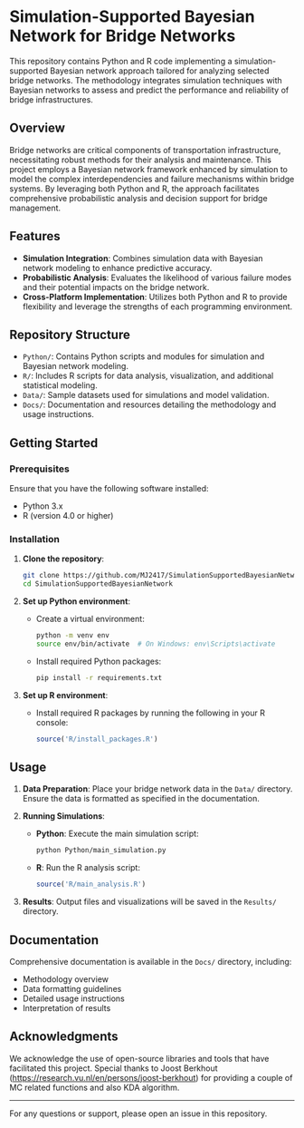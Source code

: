 # Simulation-Supported Bayesian Network for Bridge Networks

This repository contains Python and R code implementing a simulation-supported Bayesian network approach tailored for analyzing selected bridge networks. The methodology integrates simulation techniques with Bayesian networks to assess and predict the performance and reliability of bridge infrastructures.

## Overview

Bridge networks are critical components of transportation infrastructure, necessitating robust methods for their analysis and maintenance. This project employs a Bayesian network framework enhanced by simulation to model the complex interdependencies and failure mechanisms within bridge systems. By leveraging both Python and R, the approach facilitates comprehensive probabilistic analysis and decision support for bridge management.

## Features

- **Simulation Integration**: Combines simulation data with Bayesian network modeling to enhance predictive accuracy.
- **Probabilistic Analysis**: Evaluates the likelihood of various failure modes and their potential impacts on the bridge network.
- **Cross-Platform Implementation**: Utilizes both Python and R to provide flexibility and leverage the strengths of each programming environment.

## Repository Structure

- `Python/`: Contains Python scripts and modules for simulation and Bayesian network modeling.
- `R/`: Includes R scripts for data analysis, visualization, and additional statistical modeling.
- `Data/`: Sample datasets used for simulations and model validation.
- `Docs/`: Documentation and resources detailing the methodology and usage instructions.

## Getting Started

### Prerequisites

Ensure that you have the following software installed:

- Python 3.x
- R (version 4.0 or higher)

### Installation

1. **Clone the repository**:

   ```bash
   git clone https://github.com/MJ2417/SimulationSupportedBayesianNetwork.git
   cd SimulationSupportedBayesianNetwork
   ```

2. **Set up Python environment**:

   - Create a virtual environment:

     ```bash
     python -m venv env
     source env/bin/activate  # On Windows: env\Scripts\activate
     ```

   - Install required Python packages:

     ```bash
     pip install -r requirements.txt
     ```

3. **Set up R environment**:

   - Install required R packages by running the following in your R console:

     ```R
     source('R/install_packages.R')
     ```

## Usage

1. **Data Preparation**: Place your bridge network data in the `Data/` directory. Ensure the data is formatted as specified in the documentation.

2. **Running Simulations**:

   - **Python**: Execute the main simulation script:

     ```bash
     python Python/main_simulation.py
     ```

   - **R**: Run the R analysis script:

     ```R
     source('R/main_analysis.R')
     ```

3. **Results**: Output files and visualizations will be saved in the `Results/` directory.

## Documentation

Comprehensive documentation is available in the `Docs/` directory, including:

- Methodology overview
- Data formatting guidelines
- Detailed usage instructions
- Interpretation of results


## Acknowledgments

We acknowledge the use of open-source libraries and tools that have facilitated this project. Special thanks to Joost Berkhout (https://research.vu.nl/en/persons/joost-berkhout) for providing a couple of MC related functions and also KDA algorithm.

---

For any questions or support, please open an issue in this repository. 
